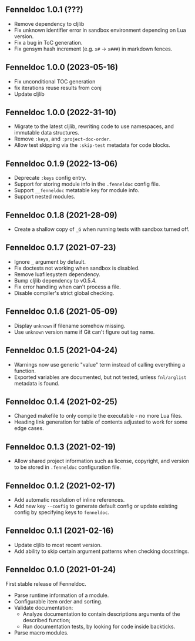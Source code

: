 ## Fenneldoc 1.0.1 (???)

- Remove dependency to cljlib
- Fix unknown identifier error in sandbox environment depending on Lua version.
- Fix a bug in ToC generation.
- Fix gensym hash increment (e.g. `x#` -> `x###`) in markdown fences.

## Fenneldoc 1.0.0 (2023-05-16)

- Fix unconditional TOC generation
- fix iterations reuse results from conj
- Update cljlib

## Fenneldoc 1.0.0 (2022-31-10)

- Migrate to the latest cljlib, rewriting code to use namespaces, and immutable data structures.
- Remove `:keys`, and `:project-doc-order`.
- Allow test skipping via the `:skip-test` metadata for code blocks.

## Fenneldoc 0.1.9 (2022-13-06)

- Deprecate `:keys` config entry.
- Support for storing module info in the `.fenneldoc` config file.
- Support `__fenneldoc` metatable key for module info.
- Support nested modules.

## Fenneldoc 0.1.8 (2021-28-09)

- Create a shallow copy of `_G` when running tests with sandbox turned off.

## Fenneldoc 0.1.7 (2021-07-23)

- Ignore `_` argument by default.
- Fix doctests not working when sandbox is disabled.
- Remove luafilesystem dependency.
- Bump cljlib dependency to v0.5.4.
- Fix error handling when can't process a file.
- Disable compiler's strict global checking.

## Fenneldoc 0.1.6 (2021-05-09)

- Display `unknown` if filename somehow missing.
- Use `unknown` version name if Git can't figure out tag name.

## Fenneldoc 0.1.5 (2021-04-24)

- Warnings now use generic "value" term instead of calling everything a function.
- Exported variables are documented, but not tested, unless `fnl/arglist` metadata is found.

## Fenneldoc 0.1.4 (2021-02-25)

- Changed makefile to only compile the executable - no more Lua files.
- Heading link generation for table of contents adjusted to work for some edge cases.

## Fenneldoc 0.1.3 (2021-02-19)

- Allow shared project information such as license, copyright, and version to be stored in `.fenneldoc` configuration file.

## Fenneldoc 0.1.2 (2021-02-17)

- Add automatic resolution of inline references.
- Add new key `--config` to generate default config or update existing config by specifying keys to `fenneldoc`.

## Fenneldoc 0.1.1 (2021-02-16)

- Update cljlib to most recent version.
- Add ability to skip certain argument patterns when checking docstrings.

## Fenneldoc 0.1.0 (2021-01-24)

First stable release of Fenneldoc.

- Parse runtime information of a module.
- Configurable item order and sorting.
- Validate documentation:
  - Analyze documentation to contain descriptions arguments of the described function;
  - Run documentation tests, by looking for code inside backticks.
- Parse macro modules.

<!--  LocalWords:  Fenneldoc backticks cljlib docstrings config
 -->
